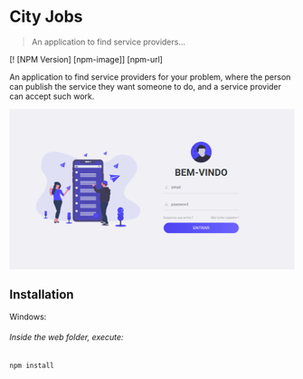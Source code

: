 # City Jobs
> An application to find service providers...

[! [NPM Version] [npm-image]] [npm-url]

An application to find service providers for your problem, where the person can publish the service they want someone to do, and a service provider can accept such work.

![](LoginPage.png)

## Installation

Windows:

###### Inside the web folder, execute:

```sh
npm install 
```
